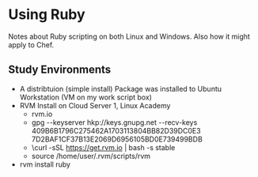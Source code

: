 # Using Ruby

Notes about Ruby scripting on both Linux and Windows. Also how it might apply to Chef.

## Study Environments
* A distribtuion (simple install) Package was installed to Ubuntu Workstation (VM on my work script box)
* RVM Install on Cloud Server 1, Linux Academy
  * rvm.io
  * gpg --keyserver hkp://keys.gnupg.net --recv-keys 409B6B1796C275462A1703113804BB82D39DC0E3 7D2BAF1CF37B13E2069D6956105BD0E739499BDB
  * \curl -sSL https://get.rvm.io | bash -s stable
  * source /home/user/.rvm/scripts/rvm
* rvm install ruby